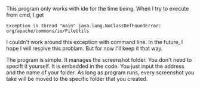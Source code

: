 This program only works with ide for the time being. When I try to execute from cmd, I get 
```
Exception in thread "main" java.lang.NoClassDefFoundError: org/apache/commons/io/FileUtils
```
I couldn't work around this exception with command line. In the future, I hope I will resolve this problam. But for now I'll keep it that way.

The program is simple. It manages the screenshot folder. You don't need to specift it yourself. It is embedded in the code. You just input the address and the name of your folder.
As long as program runs, every screenshot you take will be moved to the specific folder that you created.



